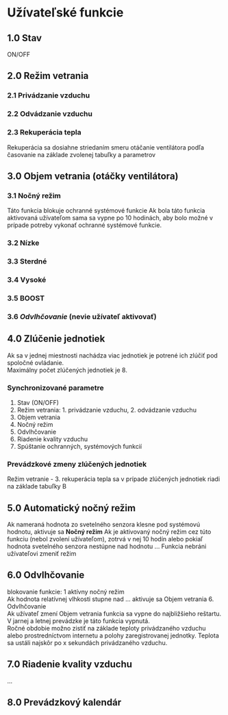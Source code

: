 # Užívateľské funkcie  

## 1.0 Stav 
ON/OFF

## 2.0 Režim vetrania
### 2.1 Privádzanie vzduchu
### 2.2 Odvádzanie vzduchu
### 2.3 Rekuperácia tepla  
   Rekuperácia sa dosiahne striedaním smeru otáčanie ventilátora podľa časovanie na základe zvolenej tabuľky a parametrov

## 3.0 Objem vetrania (otáčky ventilátora)  
### 3.1 Nočný režim  
Táto funkcia blokuje ochranné systémové funkcie
Ak bola táto funkcia aktivovaná užívateľom sama sa vypne po 10 hodinách, aby bolo možné v prípade potreby vykonať ochranné systémové funkcie. 
### 3.2 Nízke
### 3.3 Sterdné
### 3.4 Vysoké
### 3.5 BOOST
### 3.6 *Odvlhčovanie* (nevie užívateľ aktivovať)

## 4.0 Zlúčenie jednotiek
Ak sa v jednej miestnosti nachádza viac jednotiek je potrené ich zlúčiť pod spoločné ovládanie.  
Maximálny počet zlúčených jednotiek je 8. 

### Synchronizované parametre
1. Stav (ON/OFF)
2. Režim vetrania: 1. privádzanie vzduchu, 2. odvádzanie vzduchu
3. Objem vetrania
4. Nočný režim
5. Odvlhčovanie
6. Riadenie kvality vzduchu
7. Spúštanie ochranných, systémových funkcií
### Prevádzkové zmeny zlúčených jednotiek  
Režim vetranie - 3. rekuperácia tepla sa v prípade zlúčených jednotiek riadi na základe tabuľky B

## 5.0 Automatický nočný režim
Ak nameraná hodnota zo svetelného senzora klesne pod systémovú hodnotu, aktivuje sa **Nočný režim**
Ak je aktivovaný nočný režim cez túto funkciu (nebol zvolení užívateľom), zotrvá v nej 10 hodín alebo pokiaľ hodnota svetelného senzora nestúpne nad hodnotu ...
Funkcia nebráni užívateľovi zmeniť režim

## 6.0 Odvlhčovanie  
blokovanie funkcie: 1 aktívny nočný režim  
Ak hodnota relatívnej vlhkosti stupne nad ... aktivuje sa Objem vetrania 6. Odvlhčovanie  
Ak užívateľ zmení Objem vetrania funkcia sa vypne do najbližšieho reštartu.  
V jarnej a letnej prevádzke je táto funkcia vypnutá.  
Ročné obdobie možno zistiť na základe teploty privádzaného vzduchu alebo prostredníctvom internetu a polohy zaregistrovanej jednotky.  Teplota sa ustáli najskôr po x sekundách privádzaného vzduchu. 

## 7.0 Riadenie kvality vzduchu
...
## 8.0 Prevádzkový kalendár
